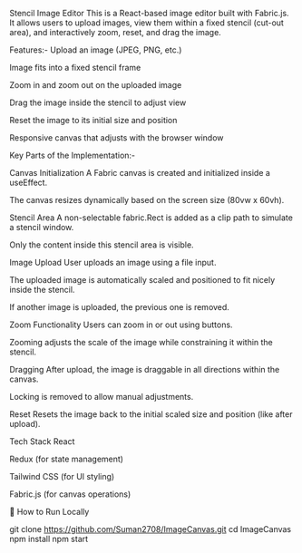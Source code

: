  Stencil Image Editor
This is a React-based image editor built with Fabric.js. It allows users to upload images, view them within a fixed stencil (cut-out area), and interactively zoom, reset, and drag the image.

 Features:-
  Upload an image (JPEG, PNG, etc.)

  Image fits into a fixed stencil frame

  Zoom in and zoom out on the uploaded image

  Drag the image inside the stencil to adjust view

  Reset the image to its initial size and position

  Responsive canvas that adjusts with the browser window


  Key Parts of the Implementation:-
  
  Canvas Initialization
   A Fabric canvas is created and initialized inside a useEffect.

   The canvas resizes dynamically based on the screen size (80vw x 60vh).

Stencil Area
A non-selectable fabric.Rect is added as a clip path to simulate a stencil window.

Only the content inside this stencil area is visible.

Image Upload
User uploads an image using a file input.

The uploaded image is automatically scaled and positioned to fit nicely inside the stencil.

If another image is uploaded, the previous one is removed.

Zoom Functionality
Users can zoom in or out using buttons.

Zooming adjusts the scale of the image while constraining it within the stencil.

Dragging
After upload, the image is draggable in all directions within the canvas.

Locking is removed to allow manual adjustments.

Reset
Resets the image back to the initial scaled size and position (like after upload).

  Tech Stack
React

Redux (for state management)

Tailwind CSS (for UI styling)

Fabric.js (for canvas operations)

📂 How to Run Locally

git clone https://github.com/Suman2708/ImageCanvas.git
cd ImageCanvas
npm install
npm start
